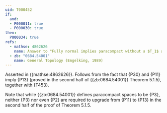 ```yaml
---
uid: T000452
if:
  and:
  - P000011: true
  - P000030: true
then:
  P000034: true
refs:
  - mathse: 4862626
    name: Answer to "Fully normal implies paracompact without a $T_1$ assumption?"
  - zb: "0684.54001"
    name: General Topology (Engelking, 1989)
---
```


Asserted in  {{mathse:4862626}}.  Follows from the fact that {P30} and {P11} imply {P13} (proved in the second half of {{zb:0684.54001}} Theorem 5.1.5), together with {T453}.

Note that while {{zb:0684.54001}} defines paracompact spaces to be {P3}, neither {P3} nor even {P2} are required to upgrade from {P11} to {P13} in the second half of the proof of Theorem 5.1.5.
